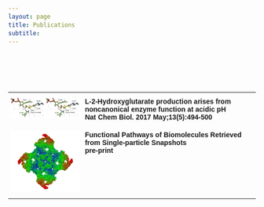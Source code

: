 ```yaml
---
layout: page
title: Publications
subtitle: 
---
```

<br />
<br />
<br />
<br />
<style type="text/css">
.tg  {border-collapse:collapse;border-spacing:0;}
.tg td{border-color:black;border-style:solid;border-width:0px;font-family:Arial, sans-serif;font-size:14px;
  overflow:hidden;padding:10px 5px;word-break:normal;}
.tg th{border-color:black;border-style:solid;border-width:0px;font-family:Arial, sans-serif;font-size:14px;
  font-weight:normal;overflow:hidden;padding:10px 5px;word-break:normal;}
.tg .tg-0pky{border-color:inherit;text-align:left;vertical-align:top}
</style>

<table class="tg">
  <tr>
    <th class="tg-0pky" width="30%"><a href="https://www.ncbi.nlm.nih.gov/pubmed/28263965"><img src="/img/p1.png" alt="V1"></a></th>
    <th class="tg-0pky" width="70%"><b>L-2-Hydroxyglutarate production arises from noncanonical enzyme function at acidic pH <br>Nat Chem Biol. 2017 May;13(5):494-500</b></th>
  </tr>
 
  <tr>
    <td class="tg-0pky" width="30%"><a href="https://www.biorxiv.org/content/10.1101/291922v1"><img src="/img/p2.png" alt="V4"></a></td>
    <td class="tg-0pky" width="70%"><b>Functional Pathways of Biomolecules Retrieved from Single-particle Snapshots<br>pre-print</b></td>
  </tr>


 

</table>

